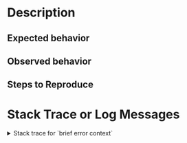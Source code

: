 <!-- Remove any sections that do not apply to your problems. HTML comments are ignored. -->
# Description
<!-- Describe your problem here. -->
<!-- Include references to relevant pull requests/commits here. -->

## Expected behavior
<!-- Describe your expected behavior here. -->

## Observed behavior
<!-- Describe your observed behavior here. -->

## Steps to Reproduce
<!-- Describe the steps to reproduce the observed behavior. -->
<!-- Have a failing spec for this? :) -->

# Stack Trace or Log Messages
<!-- Use the following format for showing stack traces: -->
<details>
<summary>Stack trace for `brief error context`</summary>
<pre>
... Full error context (collapses by default) ...
</pre>
</details>
